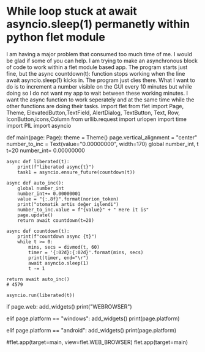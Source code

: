 
# While loop stuck at await asyncio.sleep(1) permanetly within python flet module

I am having a major problem that consumed too much time of me. I would be glad if some of you can help. I am trying to make an asynchronous block of code to work within a flet module based app. The program starts just fine, but the async countdown(t): function stops working when the line await asyncio.sleep(1) kicks in. The program just dies there. What I want to do is to increment a number visible on the GUI every 10 minutes but while doing so I do not want my app to wait between these working minutes. I want the async function to work seperately and at the same time while the other functions are doing their tasks.
import flet
    from flet import Page, Theme, ElevatedButton,TextField, AlertDialog, TextButton, Text, Row, IconButton,icons,Column
    from urllib.request import urlopen
    import time
    import PIL
import asyncio  



def main(page: Page):
        theme = Theme()
        page.vertical_alignment = "center"
        number_to_inc = Text(value="0.00000000", width=170)
        global number_int, t
        t=20
        number_int= 0.00000000

    async def liberated(t):
        print(f"liberated async{t}")
        task1 = asyncio.ensure_future(countdown(t))

    async def auto_inc():
        global number_int
        number_int+= 0.00000001
        value = "{:.8f}".format(norion_token)
        print("otomatik artis değer işlendi")
        number_to_inc.value = f"{value}" + " Here it is"
        page.update()
        return await countdown(t=20)

    async def countdown(t):
        print(f"countdown async {t}")
        while t >= 0:
            mins, secs = divmod(t, 60)
            timer = '{:02d}:{:02d}'.format(mins, secs)
            print(timer, end="\r")
            await asyncio.sleep(1)
            t -= 1
            
    return await auto_inc()
    # 4579

    asyncio.run(liberated(t))

if page.web:
    add_widgets()
    print("WEBROWSER")

elif page.platform == "windows":
    add_widgets()
    print(page.platform)

elif page.platform == "android":
    add_widgets()
    print(page.platform)


#flet.app(target=main, view=flet.WEB_BROWSER)
flet.app(target=main)


        